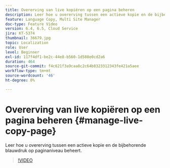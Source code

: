 ```yaml
---
title: Overerving van live kopiëren op een pagina beheren
description: Leer hoe u overerving tussen een actieve kopie en de bijbehorende blauwdruk op paginaniveau beheert
feature: Language Copy, Multi Site Manager
doc-type: Feature Video
version: 6.4, 6.5, Cloud Service
jira: KT-5374
thumbnail: 36679.jpg
topic: Localization
role: User
level: Beginner
exl-id: 117f4df1-be2c-44e8-b560-1d588e0cd2a6
duration: 464
source-git-commit: f4c621f3a9caa8c2c64b8323312343fe421a5aee
workflow-type: tm+mt
source-wordcount: '46'
ht-degree: 0%

---
```


# Overerving van live kopiëren op een pagina beheren {#manage-live-copy-page}

Leer hoe u overerving tussen een actieve kopie en de bijbehorende blauwdruk op paginaniveau beheert.
>[!VIDEO](https://video.tv.adobe.com/v/36679?quality=12&learn=on)
